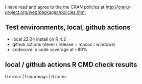 I have read and agree to the the CRAN policies at
http://cran.r-project.org/web/packages/policies.html

## Test environments, local, github actions

- local 22.04 install on R 4.2
- github actions (devel / release + macos / windows)
- codecove.io code coverage at ~89%

## local / github actions R CMD check results

0 errors | 0 warnings | 0 notes